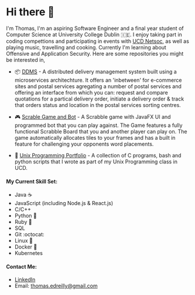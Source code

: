 # Hi there 👋

I'm Thomas, I'm an aspiring Software Engineer and a final year student of Computer Science at University College Dublin 🇮🇪. I enjoy taking part in coding compettions and participating in events with [UCD Netsoc](https://netsoc.com/), as well as playing music, travelling and cooking. Currently I'm learning about Offensive and Application Security. Here are some repositories you might be interested in,

- 📦 [DDMS](https://github.com/thomasreilly1011/DDMS) - A distributed delivery management system built using a microservices architechture. It offers an 'inbetween' for e-commerce sites and postal services agregating a number of postal services and offering an interface from which you can: request and compare quotations for a partical delivery order, initiate a delivery order & track that orders status and location in the postal services sorting centres.

- :video_game: [Scrable Game and Bot](https://github.com/thomasreilly1011/Scrabble-Bot) - A Scrabble game with JavaFX UI and programmed bot that you can play against. The Game features a fully functional Scrabble Board that you and another player can play on. The game automatically allocates tiles to your frames and has a built in feature for challenging your opponents word placements.
- :penguin: [Unix Programming Portfolio](https://github.com/thomasreilly1011/Unix-Programming-Portfolio) - A collection of C programs, bash and python scripts that I wrote as part of my Unix Programming class in UCD.

#### My Current Skill Set: 
- Java :coffee:
- JavaScript (including Node.js & React.js)
- C/C++ 
- Python :snake:
- Ruby :gem:
- SQL
- Git :octocat:
- Linux :penguin:
- Docker :whale:
- Kubernetes 

#### Contact Me:
- [LinkedIn](https://www.linkedin.com/in/thomas-reilly-590513171/)
- Email: thomas.edreilly@gmail.com

